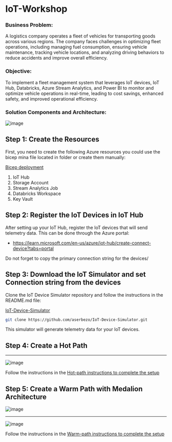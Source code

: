 # IoT-Workshop



### Business Problem:
A logistics company operates a fleet of vehicles for transporting goods across various regions. 
The company faces challenges in optimizing fleet operations, including managing fuel consumption, ensuring vehicle maintenance, tracking vehicle locations, and analyzing driving behaviors to reduce accidents and improve overall efficiency.


### Objective:
To implement a fleet management system that leverages IoT devices, IoT Hub, Databricks, Azure Stream Analytics, and Power BI to monitor and optimize vehicle operations in real-time, leading to cost savings, enhanced safety, and improved operational efficiency.


### Solution Components and Architecture:

![image](https://github.com/user-attachments/assets/0efd86a5-8969-4c3b-a2c9-4512f0a0a3f1)




## Step 1: Create the Resources

First, you need to create the following Azure resources you could use the bicep mina file located in folder or create them manually:

[Bicep deployment](https://github.com/aserbezo/IoT-Workshop/tree/main/bicep_deployment)


1. IoT Hub
2. Storage Account
3. Stream Analytics Job
4. Databricks Workspace
5. Key Vault


## Step 2: Register the IoT Devices in IoT Hub

After setting up your IoT Hub, register the IoT devices that will send telemetry data. This can be done through the Azure portal:

- https://learn.microsoft.com/en-us/azure/iot-hub/create-connect-device?tabs=portal

Do not forget to copy the primary connection string for the devices/

## Step 3: Download the IoT Simulator and set Connection string from the devices

Clone the IoT Device Simulator repository and follow the instructions in the README.md file:

[IoT-Device-Simulator](https://github.com/aserbezo/IoT-Device-Simulator.git)

```sh
git clone https://github.com/aserbezo/IoT-Device-Simulator.git
```

This simulator will generate telemetry data for your IoT devices.





## Step 4: Create a Hot Path
----------------------------------------------------
![image](https://github.com/user-attachments/assets/46a8b747-747d-4afb-b788-6f5f359fed46)

Follow the instructions in the [Hot-path instructions to complete the setup](https://github.com/aserbezo/IoT-Workshop/blob/main/hot-path.md)

## Step 5: Create a  Warm Path with Medalion Architecture 

![image](https://github.com/user-attachments/assets/3c43a192-440d-4e45-a9a8-14eb5380d11e)

--------------------------------------------------------------------------------------
![image](https://github.com/user-attachments/assets/7d657742-4ad2-40f8-8a73-b1f1c7d0cfb5)


Follow the instructions in the [Warm-path instructions to complete the setup](https://github.com/aserbezo/IoT-Workshop/blob/main/warm-path.md)

